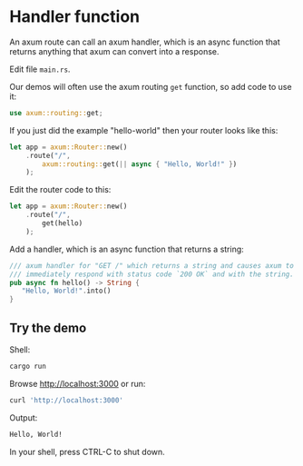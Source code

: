 # Handler function

An axum route can call an axum handler, which is an async function that returns
anything that axum can convert into a response.

Edit file `main.rs`.

Our demos will often use the axum routing `get` function, so add code to use it:

```rust
use axum::routing::get;
```

If you just did the example "hello-world" then your router looks like this:

```rust
let app = axum::Router::new()
    .route("/",
        axum::routing::get(|| async { "Hello, World!" })
    );
```

Edit the router code to this:

```rust
let app = axum::Router::new()
    .route("/",
        get(hello)
    );
```

Add a handler, which is an async function that returns a string:

```rust
/// axum handler for "GET /" which returns a string and causes axum to
/// immediately respond with status code `200 OK` and with the string.
pub async fn hello() -> String {
   "Hello, World!".into()
}
```

## Try the demo

Shell:

```sh
cargo run
```

Browse <http://localhost:3000> or run:

```sh
curl 'http://localhost:3000'
```

Output:

```sh
Hello, World!
```

In your shell, press CTRL-C to shut down.
